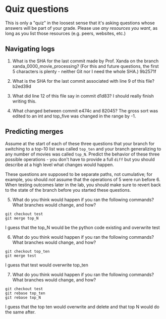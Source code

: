 # Quiz questions

This is only a "quiz" in the loosest sense that it's asking questions whose
answers will be part of your grade. Please use *any resources you want*, as
long as you list those resources (e.g. peers, websites, etc.)

## Navigating logs

1. What is the SHA for the last commit made by Prof. Xanda on the branch
xanda_0000_movie_processing?
(For this and future questions, the first 5 characters is plenty - neither
Git nor I need the whole SHA.)
9b2571f

2. What is the SHA for the last commit associated with line 9 of this file?
b2ed39d

3. What did line 12 of this file say in commit d1d83?
I should really finish writing this.

4. What changed between commit e474c and 82045?
The gross sort was edited to an int and top_five was changed in the range by -1.

## Predicting merges

Assume at the start of each of these three questions that your
branch for switching to a top-10 list was called `top_ten`
and your branch generalizing to any number of movies was called `top_N`.
Predict the behavior of these three possible operations - you don't
have to provide a full `diff` but you should describe at a high level
what changes would happen.

These questions are supposed to be separate paths, not cumulative;
for example, you should *not* assume that the operations of 5 were run
before 6. When testing outcomes later in the lab, you should make sure to
revert back to the state of the branch before you started these questions.

5. What do you think would happen if you ran the following commands?
What branches would change, and how?
```
git checkout test
git merge top_N
```
I guess that the top_N would be the python code existing and overwrite test


6. What do you think would happen if you ran the following commands?
What branches would change, and how?
```
git checkout top_ten
git merge test
```
I guess that test would overwrite top_ten

7. What do you think would happen if you ran the following commands?
What branches would change, and how?
```
git checkout test
git rebase top_ten
git rebase top_N
```
I guess that the top ten would overwrite and delete and that top N would do the same after.
